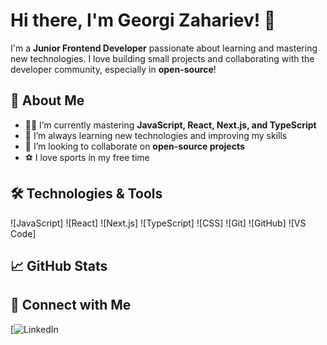 # Hi there, I'm Georgi Zahariev! 👋

I'm a **Junior Frontend Developer** passionate about learning and mastering new technologies. I love building small projects and collaborating with the developer community, especially in **open-source**!

## 🚀 About Me

- 👨‍💻 I’m currently mastering **JavaScript, React, Next.js, and TypeScript**
- 🌱 I’m always learning new technologies and improving my skills
- 👯 I’m looking to collaborate on **open-source projects**
- ⚽ I love sports in my free time

## 🛠️ Technologies & Tools

![JavaScript]
![React]
![Next.js]
![TypeScript]
![CSS]
![Git]
![GitHub]
![VS Code]

## 📈 GitHub Stats

## 🤝 Connect with Me

[![LinkedIn](www.linkedin.com/in/georgi-zahariev-646761314)
